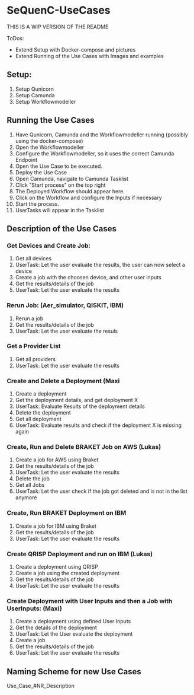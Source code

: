 # SeQuenC-UseCases

THIS IS A WIP VERSION OF THE README

ToDos:
* Extend Setup with Docker-compose and pictures
* Extend Running of the Use Cases with Images and examples

## Setup: 

1. Setup Qunicorn
2. Setup Camunda
3. Setup Workflowmodeller

## Running the Use Cases

1. Have Qunicorn, Camunda and the Workflowmodeller running (possibly using the docker-compose)
2. Open the Workflowmodeller
3. Configure the Workflowmodeller, so it uses the correct Camunda Endpoint
4. Open the Use Case to be executed.
5. Deploy the Use Case
6. Open Camunda, navigate to Camunda Tasklist
7. Click "Start process" on the top right
8. The Deployed Workflow should appear here.
9. Click on the Workflow and configure the Inputs if necessary
10. Start the process.
11. UserTasks will appear in the Tasklist

## Description of the Use Cases

### Get Devices and Create Job:
1. Get all devices
2. UserTask: Let the user evaluate the results, the user can now select a device
3. Create a job with the choosen device, and other user inputs
4. Get the results/details of the job
5. UserTask: Let the user evaluate the results

### Rerun Job: (Aer_simulator, QISKIT, IBM)
1. Rerun a job
2. Get the results/details of the job
3. UserTask: Let the user evaluate the resuls

### Get a Provider List
1. Get all providers
2. UserTask: Let the user evaluate the results 

### Create and Delete a Deployment (Maxi
1. Create a deployment
2. Get the deployment details, and get deployment X
3. UserTask: Evaluate Results of the deployment details
4. Delete the deployment
5. Get all deployment
6. UserTask: Evaluate results and check if the deployment X is missing again

### Create, Run and Delete BRAKET Job on AWS (Lukas)
1. Create a job for AWS using Braket
2. Get the results/details of the job
3. UserTask: Let the user evaluate the results
4. Delete the job
5. Get all Jobs
6. UserTask: Let the user check if the job got deleted and is not in the list anymore

### Create, Run BRAKET Deployment on IBM
1. Create a job for IBM using Braket
2. Get the results/details of the job
3. UserTask: Let the user evaluate the results

### Create QRISP Deployment and run on IBM (Lukas)
1. Create a deployment using QRISP
2. Create a job using the created deployment
3. Get the results/details of the job
4. UserTask: Let the user evaluate the results

### Create Deployment with User Inputs and then a Job with UserInputs: (Maxi)
1. Create a deployment using defined User Inputs
2. Get the details of the deployment
3. UserTask: Let the User evaluate the deployment
4. Create a job
5. Get the results/details of the job
6. UserTask: Let the user evaluate the results

## Naming Scheme for new Use Cases

Use_Case_#NR_Description
